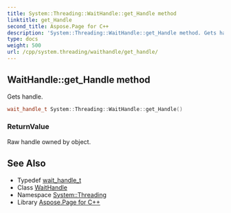```yaml
---
title: System::Threading::WaitHandle::get_Handle method
linktitle: get_Handle
second_title: Aspose.Page for C++
description: 'System::Threading::WaitHandle::get_Handle method. Gets handle in C++.'
type: docs
weight: 500
url: /cpp/system.threading/waithandle/get_handle/
---
```

## WaitHandle::get_Handle method


Gets handle.

```cpp
wait_handle_t System::Threading::WaitHandle::get_Handle()
```


### ReturnValue

Raw handle owned by object.

## See Also

* Typedef [wait_handle_t](../../wait_handle_t/)
* Class [WaitHandle](../)
* Namespace [System::Threading](../../)
* Library [Aspose.Page for C++](../../../)

